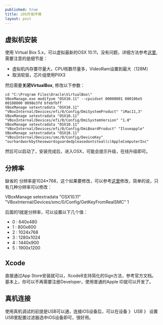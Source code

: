 ```yaml
---
published: true
title: iOS开发环境
layout: post
---
```

## 虚拟机安装

使用  Virtual Box 5.x，可以虚拟最新的OSX 10.11，没有问题，详细方法参考[这里](https://techsviewer.com/how-to-install-mac-os-x-el-capitan-on-pc-on-virtualbox/), 需要注意的是细节是：

- 虚拟机内存要尽量大，CPU核数尽量多，VideoRam设置到最大（128M）
- 取消软驱，芯片组使用PIIX3

然后需要**关闭VirtualBox**, 修改以下参数：

```
cd "C:\Program Files\Oracle\VirtualBox\"
VBoxManage.exe modifyvm "OSX10.11" --cpuidset 00000001 000106e5 00100800 0098e3fd bfebfbff
VBoxManage setextradata "OSX10.11" "VBoxInternal/Devices/efi/0/Config/DmiSystemProduct" "iMac11,3"
VBoxManage setextradata "OSX10.11" "VBoxInternal/Devices/efi/0/Config/DmiSystemVersion" "1.0"
VBoxManage setextradata "OSX10.11" "VBoxInternal/Devices/efi/0/Config/DmiBoardProduct" "Iloveapple"
VBoxManage setextradata "OSX10.11" "VBoxInternal/Devices/smc/0/Config/DeviceKey" "ourhardworkbythesewordsguardedpleasedontsteal(c)AppleComputerInc"
```

然后可以启动了，安装完成后，进入OSX，可能会提示升级，在线升级即可。


## 分辨率

缺省的 分辨率是1024*768，这个如果要修改，可以参考[这里](http://www.wikigain.com/fix-macos-sierra-screen-resolution-virtualbox/)修改，简单的说，只有几种分辨率可以修改：

VBoxManage setextradata "OSX10.11" "VBoxInternal/Devices/smc/0/Config/GetKeyFromRealSMC" 1

后面的1就是分辨率，可以设置以下几个值：

- 0 : 640x480
- 1 : 800x600
- 2 : 1024x768
- 3 : 1280x1024
- 4 : 1440x900
- 5 : 1900x1200

## Xcode

直接通过App Store安装就可以，Xcode8支持简化的Sign方法，参考官方文档。基本上，你可以不再需要注册Developer，使用普通的Apple ID就可以开发了。

## 真机连接

使用真机调试的前提是USB可以通，连接iOS设备后，可以在设备 》 USB 》 设置USB里配置过滤器选中iOS设备即可，很好用。